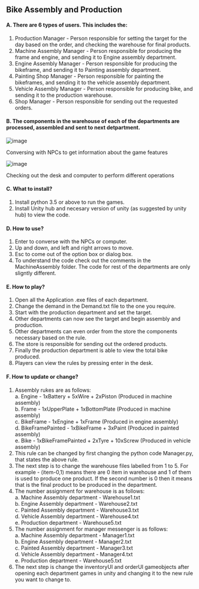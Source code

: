 ## Bike Assembly and Production
#### A. There are 6 types of users. This includes the:
1. Production Manager - Person responsible for setting the target for the day based on the order, and checking the warehouse for final products.
2. Machine Assembly Manager - Person responsible for producing the frame and engine, and sending it to Engine assembly department.
3. Engine Assembly Manager - Person responsible for producing the bikeframe, and sending it to Painting assembly department.
4. Painting Shop Manager - Person responsible for painting the bikeframes, and sending it to the vehicle assembly department.
5. Vehicle Assembly Manager - Person responsible for producing bike, and sending it to the production warehouse.
6. Shop Manager -  Person responsible for sending out the requested orders.
   
#### B. The components in the warehouse of each of the departments are processed, assembled and sent to next detpartment.

![image](https://github.com/user-attachments/assets/549e90f7-4467-45a2-a6c2-57fad28039a3)

Conversing with NPCs to get information about the game features

![image](https://github.com/user-attachments/assets/5c661231-2d36-448a-87e4-648ad55d0f70)

Checking out the desk and computer to perform different operations

#### C. What to install?
1. Install python 3.5 or above to run the games.
2. Install Unity hub and necesary version of unity (as suggested by unity hub) to view the code.

#### D. How to use?
1. Enter to converse with the NPCs or computer.
2. Up and down, and left and right arrows to move.
3. Esc to come out of the option box or dialog box.
4. To understand the code check out the comments in the MachineAssembly folder.
   The code for rest of the departments are only sligntly different.

#### E. How to play?
1. Open all the Application .exe files of each department.
2. Change the demand in the Demand.txt file to the one you require.
3. Start with the production department and set the target.
4. Other departments can now see the target and begin assembly and production.
5. Other departments can even order from the store the components necessary based on the rule.
6. The store is responsible for sending out the ordered products.
7. Finally the production department is able to view the total bike produced.
8. Players can view the rules by pressing enter in the desk.
   
#### F. How to update or change?
1. Assembly rukes are as follows:\
   a. Engine           - 1xBattery + 5xWire + 2xPiston (Produced in machine assembly)\
   b. Frame            - 1xUpperPlate + 1xBottomPlate (Produced in machine assembly)\
   c. BikeFrame        - 1xEngine + 1xFrame (Produced in engine assembly)\
   d. BikeFramePainted - 1xBikeFrame + 3xPaint (Produced in painted assembly)\
   e. Bike             - 1xBikeFramePainted + 2xTyre + 10xScrew (Produced in vehicle assembly)
3. This rule can be changed by first changing the python code Manager.py, that states the above rule.
4. The next step is to change the warehouse files labelled from 1 to 5. For example - (item-0,1) means
   there are 0 item in warehouse and 1 of them is used to produce one product. If the second number is 0
   then it means that is the final product to be produced in the department.
5. The number assignment for warehouse is as follows:\
   a. Machine Assembly department - Warehouse1.txt\
   b. Engine Assembly department - Warehouse2.txt\
   c. Painted Assembly department - Warehouse3.txt\
   d. Vehicle Assembly department - Warehouse4.txt\
   e. Production department - Warehouse5.txt
6. The number assignment for manager messenger is as follows:\
   a. Machine Assembly department - Manager1.txt\
   b. Engine Assembly department - Manager2.txt\
   c. Painted Assembly department - Manager3.txt\
   d. Vehicle Assembly department - Manager4.txt\
   e. Production department - Warehouse5.txt
7. The next step is change the inventoryUI and orderUI gameobjects after opening each department games in unity and changing it to the new rule you want to change to.
